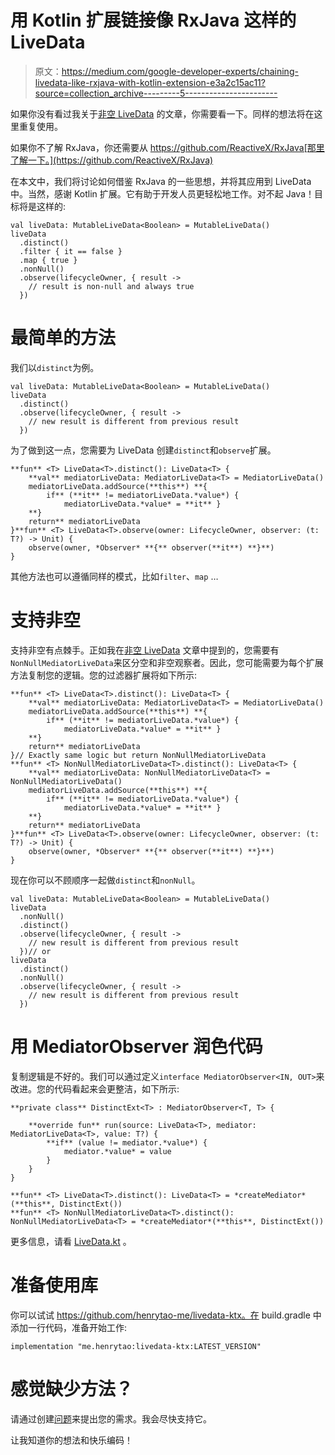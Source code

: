 # 用 Kotlin 扩展链接像 RxJava 这样的 LiveData

> 原文：<https://medium.com/google-developer-experts/chaining-livedata-like-rxjava-with-kotlin-extension-e3a2c15ac11?source=collection_archive---------5----------------------->

如果你没有看过我关于[非空 LiveData](/@henrytao/nonnull-livedata-with-kotlin-extension-26963ffd0333) 的文章，你需要看一下。同样的想法将在这里重复使用。

如果你不了解 RxJava，你还需要从 https://github.com/ReactiveX/RxJava[那里了解一下。](https://github.com/ReactiveX/RxJava)

在本文中，我们将讨论如何借鉴 RxJava 的一些思想，并将其应用到 LiveData 中。当然，感谢 Kotlin 扩展。它有助于开发人员更轻松地工作。对不起 Java！目标将是这样的:

```
val liveData: MutableLiveData<Boolean> = MutableLiveData()
liveData
  .distinct()
  .filter { it == false }
  .map { true }
  .nonNull()
  .observe(lifecycleOwner, { result ->
    // result is non-null and always true
  })
```

# 最简单的方法

我们以`distinct`为例。

```
val liveData: MutableLiveData<Boolean> = MutableLiveData()
liveData
  .distinct()
  .observe(lifecycleOwner, { result ->
    // new result is different from previous result
  })
```

为了做到这一点，您需要为 LiveData 创建`distinct`和`observe`扩展。

```
**fun** <T> LiveData<T>.distinct(): LiveData<T> {
    **val** mediatorLiveData: MediatorLiveData<T> = MediatorLiveData()
    mediatorLiveData.addSource(**this**) **{
        if** (**it** != mediatorLiveData.*value*) {
            mediatorLiveData.*value* = **it** }
    **}
    return** mediatorLiveData
}**fun** <T> LiveData<T>.observe(owner: LifecycleOwner, observer: (t: T?) -> Unit) {
    observe(owner, *Observer* **{** observer(**it**) **}**)
}
```

其他方法也可以遵循同样的模式，比如`filter`、`map` …

# 支持非空

支持非空有点棘手。正如我在[非空 LiveData](/@henrytao/nonnull-livedata-with-kotlin-extension-26963ffd0333) 文章中提到的，您需要有`NonNullMediatorLiveData`来区分空和非空观察者。因此，您可能需要为每个扩展方法复制您的逻辑。您的过滤器扩展将如下所示:

```
**fun** <T> LiveData<T>.distinct(): LiveData<T> {
    **val** mediatorLiveData: MediatorLiveData<T> = MediatorLiveData()
    mediatorLiveData.addSource(**this**) **{
        if** (**it** != mediatorLiveData.*value*) {
            mediatorLiveData.*value* = **it** }
    **}
    return** mediatorLiveData
}// Exactly same logic but return NonNullMediatorLiveData
**fun** <T> NonNullMediatorLiveData<T>.distinct(): LiveData<T> {
    **val** mediatorLiveData: NonNullMediatorLiveData<T> = NonNullMediatorLiveData()
    mediatorLiveData.addSource(**this**) **{
        if** (**it** != mediatorLiveData.*value*) {
            mediatorLiveData.*value* = **it** }
    **}
    return** mediatorLiveData
}**fun** <T> LiveData<T>.observe(owner: LifecycleOwner, observer: (t: T?) -> Unit) {
    observe(owner, *Observer* **{** observer(**it**) **}**)
}
```

现在你可以不顾顺序一起做`distinct`和`nonNull`。

```
val liveData: MutableLiveData<Boolean> = MutableLiveData()
liveData
  .nonNull()
  .distinct()
  .observe(lifecycleOwner, { result ->
    // new result is different from previous result
  })// or 
liveData
  .distinct()
  .nonNull()
  .observe(lifecycleOwner, { result ->
    // new result is different from previous result
  })
```

# 用 MediatorObserver 润色代码

复制逻辑是不好的。我们可以通过定义`interface MediatorObserver<IN, OUT>`来改进。您的代码看起来会更整洁，如下所示:

```
**private class** DistinctExt<T> : MediatorObserver<T, T> {

    **override fun** run(source: LiveData<T>, mediator: MediatorLiveData<T>, value: T?) {
        **if** (value != mediator.*value*) {
            mediator.*value* = value
        }
    }
}

**fun** <T> LiveData<T>.distinct(): LiveData<T> = *createMediator*(**this**, DistinctExt())
**fun** <T> NonNullMediatorLiveData<T>.distinct(): NonNullMediatorLiveData<T> = *createMediator*(**this**, DistinctExt())
```

更多信息，请看 [LiveData.kt](https://github.com/henrytao-me/livedata-ktx/blob/master/livedata-ktx/src/main/java/me/henrytao/livedataktx/LiveData.kt) 。

# 准备使用库

你可以试试 https://github.com/henrytao-me/livedata-ktx。在 build.gradle 中添加一行代码，准备开始工作:

```
implementation "me.henrytao:livedata-ktx:LATEST_VERSION"
```

# 感觉缺少方法？

请通过创建[问题](https://github.com/henrytao-me/livedata-ktx/issues)来提出您的需求。我会尽快支持它。

让我知道你的想法和快乐编码！